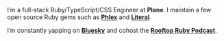 I’m a full-stack Ruby/TypeScript/CSS Engineer at **Plane**. I maintain a few open source Ruby gems such as **[Phlex](https://phlex.fun)** and **[Literal](https://literal.fun)**.

I’m constantly yapping on **[Bluesky](https://bsky.app/profile/joel.drapper.me)** and cohost the **[Rooftop Ruby Podcast](https://www.rooftopruby.com)**.
